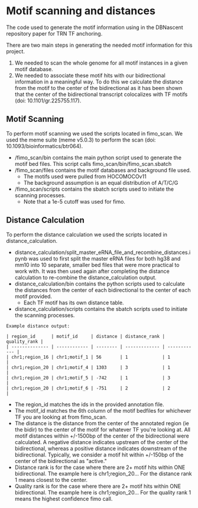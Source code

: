 # Motif scanning and distances
The code used to generate the motif information using in the DBNascent repository paper for TRN TF anchoring.

There are two main steps in generating the needed motif information for this project.
1. We needed to scan the whole genome for all motif instances in a given motif database.
2. We needed to associate these motif hits with our bidirectional information in a meaningful way. To do this we calculate the distance from the motif to the center of the bidirectional as it has been shown that the center of the bidirectional transcript colocalizes with TF motifs (doi: 10.1101/gr.225755.117).

## Motif Scanning
To perform motif scanning we used the scripts located in fimo_scan. We used the meme suite (meme v5.0.3) to perform the scan (doi: 10.1093/bioinformatics/btr064).
- /fimo_scan/bin contains the main python script used to generate the motif bed files. This script calls fimo_scan/bin/fimo_scan.sbatch
- /fimo_scan/files contains the motif databases and background file used.
  * The motifs used were pulled from HOCOMOCOv11
  * The background assumption is an equal distribution of A/T/C/G
- /fimo_scan/scripts contains the sbatch scripts used to initiate the scanning processes. 
  * Note that a 1e-5 cutoff was used for fimo.

## Distance Calculation
To perform the distance calculation we used the scripts located in distance_calculation.
- distance_calculation/split_master_eRNA_file_and_recombine_distances.ipynb was used to first split the master eRNA files for both hg38 and mm10 into 10 separate, smaller bed files that were more practical to work with. It was then used again after completing the distance calculation to re-combine the distance_calculation output.
- distance_calculation/bin contains the python scripts used to calculate the distances from the center of each bidirectional to the center of each motif provided. 
  * Each TF motif has its own distance table.
- distance_calculation/scripts contains the sbatch scripts used to initiate the scanning processes.
```
Example distance output:

| region_id      | motif_id     | distance | distance_rank | quality_rank |
| -------------- | ------------ | -------- | ------------- | ------------ |
| chr1;region_16 | chr1;motif_1 | 56       | 1             | 1            |
| chr1;region_20 | chr1;motif_4 | 1303     | 3             | 1            | 
| chr1;region_20 | chr1;motif_5 | -742     | 1             | 3            |
| chr1;region_20 | chr1;motif_6 | -751     | 2             | 2            |

```
- The region_id matches the ids in the provided annotation file.
- The motif_id matches the 6th column of the motif bedfiles for whichever TF you are looking at from fimo_scan.
- The distance is the distance from the center of the annotated region (ie the bidir) to the center of the motif for whatever TF you're looking at. All motif distances within +/-1500bp of the center of the bidirectional were calculated. A negative distance indicates upstream of the center of the bidirectional, whereas a positive distance indicates downstream of the bidirectional. Typically, we consider a motif hit within +/-150bp of the center of the bidirectional as "active."
- Distance rank is for the case where there are 2+ motif hits within ONE bidirectional. The example here is chr1;region_20... For the distance rank 1 means closest to the center.
- Quality rank is for the case where there are 2+ motif hits within ONE bidirectional. The example here is chr1;region_20... For the quality rank 1 means the highest confidence fimo call.
